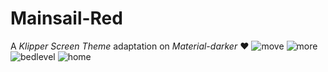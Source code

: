# Mainsail-Red
A *Klipper Screen Theme* adaptation on *Material-darker* ❤️
![move](https://github.com/Misunderstood-Wookiee/Mainsail-Red/assets/22002023/b18fc88e-7039-4875-bed2-876e9b932768)
![more](https://github.com/Misunderstood-Wookiee/Mainsail-Red/assets/22002023/ae5d9d39-7eb5-40ef-8804-f60a35797e4a)
![bedlevel](https://github.com/Misunderstood-Wookiee/Mainsail-Red/assets/22002023/9d6a91b9-c60e-4845-9ee3-443cea4c7ed1)
![home](https://github.com/Misunderstood-Wookiee/Mainsail-Red/assets/22002023/65af3257-13c3-4bee-9018-d27031388cb5)
